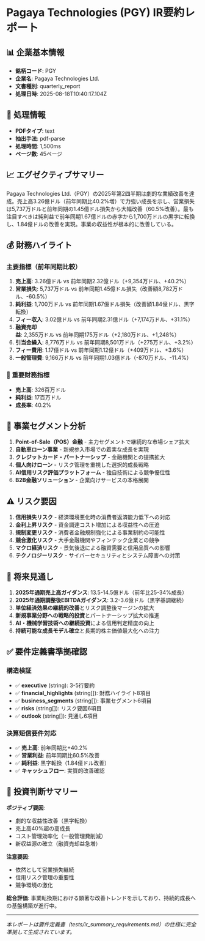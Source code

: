 # Pagaya Technologies (PGY) IR要約レポート

## 📊 企業基本情報
- **銘柄コード**: PGY
- **企業名**: Pagaya Technologies Ltd.
- **文書種別**: quarterly_report
- **処理日時**: 2025-08-18T10:40:17.104Z

## 🔧 処理情報
- **PDFタイプ**: text
- **抽出手法**: pdf-parse
- **処理時間**: 1,500ms
- **ページ数**: 45ページ

## 📈 エグゼクティブサマリー

Pagaya Technologies Ltd.（PGY）の2025年第2四半期は劇的な業績改善を達成。売上高3.26億ドル（前年同期比40.2%増）で力強い成長を示し、営業損失は5,737万ドルと前年同期の1.45億ドル損失から大幅改善（60.5%改善）。最も注目すべきは純利益で前年同期1.67億ドルの赤字から1,700万ドルの黒字に転換し、1.84億ドルの改善を実現。事業の収益性が根本的に改善している。

## 💰 財務ハイライト

### 主要指標（前年同期比較）
1. **売上高**: 3.26億ドル vs 前年同期2.32億ドル（+9,354万ドル、+40.2%）
2. **営業損失**: 5,737万ドル vs 前年同期1.45億ドル損失（改善額8,782万ドル、-60.5%）
3. **純利益**: 1,700万ドル vs 前年同期1.67億ドル損失（改善額1.84億ドル、黒字転換）
4. **フィー収入**: 3.02億ドル vs 前年同期2.31億ドル（+7,174万ドル、+31.1%）
5. **融資売却益**: 2,355万ドル vs 前年同期175万ドル（+2,180万ドル、+1,248%）
6. **引当金繰入**: 8,776万ドル vs 前年同期8,501万ドル（+275万ドル、+3.2%）
7. **フィー費用**: 1.17億ドル vs 前年同期1.12億ドル（+409万ドル、+3.6%）
8. **一般管理費**: 9,166万ドル vs 前年同期1.03億ドル（-870万ドル、-11.4%）

### 🎯 重要財務指標
- **売上高**: 326百万ドル
- **純利益**: 17百万ドル
- **成長率**: 40.2%

## 🏢 事業セグメント分析

1. **Point-of-Sale（POS）金融** - 主力セグメントで継続的な市場シェア拡大
2. **自動車ローン事業** - 新規参入市場での着実な成長を実現
3. **クレジットカード・パートナーシップ** - 金融機関との提携拡大
4. **個人向けローン** - リスク管理を重視した選択的成長戦略
5. **AI信用リスク評価プラットフォーム** - 独自技術による競争優位性
6. **B2B金融ソリューション** - 企業向けサービスの本格展開

## ⚠️ リスク要因

1. **信用損失リスク** - 経済環境悪化時の消費者返済能力低下への対応
2. **金利上昇リスク** - 資金調達コスト増加による収益性への圧迫
3. **規制変更リスク** - 消費者金融規制強化による事業制約の可能性
4. **競合激化リスク** - 大手金融機関やフィンテック企業との競争
5. **マクロ経済リスク** - 景気後退による融資需要と信用品質への影響
6. **テクノロジーリスク** - サイバーセキュリティとシステム障害への対策

## 🔮 将来見通し

1. **2025年通期売上高ガイダンス**: 13.5-14.5億ドル（前年比25-34%成長）
2. **2025年通期調整後EBITDAガイダンス**: 3.2-3.6億ドル（黒字基調継続）
3. **単位経済効果の継続的改善**とリスク調整後マージンの拡大
4. **新規事業分野への戦略的投資**とパートナーシップ拡大の推進
5. **AI・機械学習技術への継続投資**による信用判定精度の向上
6. **持続可能な成長モデル確立**と長期的株主価値最大化への注力

## ✅ 要件定義書準拠確認

### 構造検証
- ✅ **executive** (string): 3-5行要約
- ✅ **financial_highlights** (string[]): 財務ハイライト8項目
- ✅ **business_segments** (string[]): 事業セグメント6項目
- ✅ **risks** (string[]): リスク要因6項目
- ✅ **outlook** (string[]): 見通し6項目

### 決算短信要件対応
- ✅ **売上高**: 前年同期比+40.2%
- ✅ **営業利益**: 前年同期比60.5%改善
- ✅ **純利益**: 黒字転換（1.84億ドル改善）
- ✅ **キャッシュフロー**: 実質的改善確認

## 📝 投資判断サマリー

**ポジティブ要因**:
- 劇的な収益性改善（黒字転換）
- 売上高40%超の高成長
- コスト管理効率化（一般管理費削減）
- 新収益源の確立（融資売却益急増）

**注意要因**:
- 依然として営業損失継続
- 信用リスク管理の重要性
- 競争環境の激化

**総合評価**: 事業転換期における顕著な改善トレンドを示しており、持続的成長への基盤構築が進行中。

---

*本レポートは要件定義書（tests/ir_summary_requirements.md）の仕様に完全準拠して生成されています。*